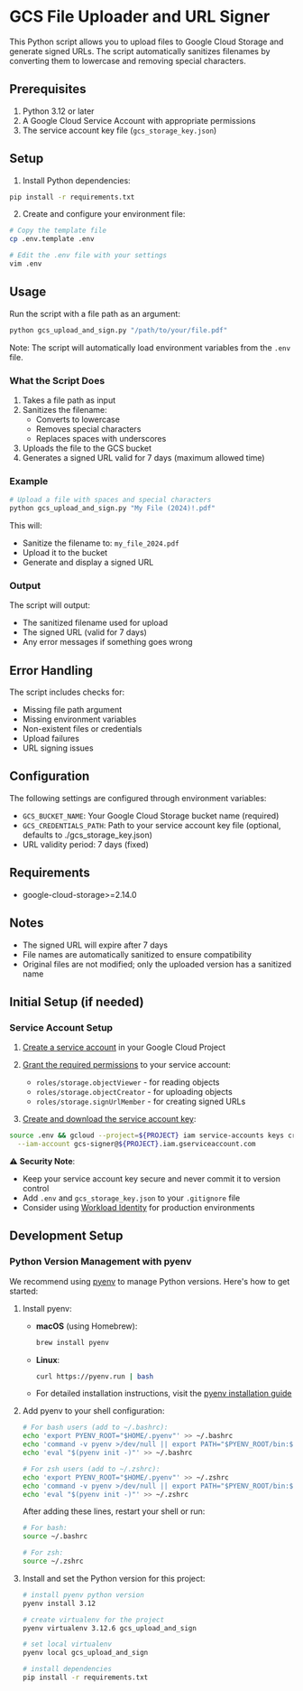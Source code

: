 # GCS File Uploader and URL Signer

This Python script allows you to upload files to Google Cloud Storage and generate signed URLs. The script automatically sanitizes filenames by converting them to lowercase and removing special characters.

## Prerequisites

1. Python 3.12 or later
2. A Google Cloud Service Account with appropriate permissions
3. The service account key file (`gcs_storage_key.json`)

## Setup

1. Install Python dependencies:
```sh
pip install -r requirements.txt
```

2. Create and configure your environment file:
```sh
# Copy the template file
cp .env.template .env

# Edit the .env file with your settings
vim .env
```

## Usage

Run the script with a file path as an argument:

```sh
python gcs_upload_and_sign.py "/path/to/your/file.pdf"
```

Note: The script will automatically load environment variables from the `.env` file.

### What the Script Does

1. Takes a file path as input
2. Sanitizes the filename:
   - Converts to lowercase
   - Removes special characters
   - Replaces spaces with underscores
3. Uploads the file to the GCS bucket
4. Generates a signed URL valid for 7 days (maximum allowed time)

### Example

```sh
# Upload a file with spaces and special characters
python gcs_upload_and_sign.py "My File (2024)!.pdf"
```

This will:
- Sanitize the filename to: `my_file_2024.pdf`
- Upload it to the bucket
- Generate and display a signed URL

### Output

The script will output:
- The sanitized filename used for upload
- The signed URL (valid for 7 days)
- Any error messages if something goes wrong

## Error Handling

The script includes checks for:
- Missing file path argument
- Missing environment variables
- Non-existent files or credentials
- Upload failures
- URL signing issues

## Configuration

The following settings are configured through environment variables:
- `GCS_BUCKET_NAME`: Your Google Cloud Storage bucket name (required)
- `GCS_CREDENTIALS_PATH`: Path to your service account key file (optional, defaults to ./gcs_storage_key.json)
- URL validity period: 7 days (fixed)

## Requirements

- google-cloud-storage>=2.14.0

## Notes

- The signed URL will expire after 7 days
- File names are automatically sanitized to ensure compatibility
- Original files are not modified; only the uploaded version has a sanitized name

## Initial Setup (if needed)

### Service Account Setup

1. [Create a service account](https://cloud.google.com/iam/docs/creating-managing-service-accounts#creating) in your Google Cloud Project
2. [Grant the required permissions](https://cloud.google.com/storage/docs/access-control/iam-roles) to your service account:
   - `roles/storage.objectViewer` - for reading objects
   - `roles/storage.objectCreator` - for uploading objects
   - `roles/storage.signUrlMember` - for creating signed URLs

3. [Create and download the service account key](https://cloud.google.com/iam/docs/creating-managing-service-account-keys#creating):
```sh
source .env && gcloud --project=${PROJECT} iam service-accounts keys create gcs_storage_key.json \
  --iam-account gcs-signer@${PROJECT}.iam.gserviceaccount.com
```

⚠️ **Security Note**: 
- Keep your service account key secure and never commit it to version control
- Add `.env` and `gcs_storage_key.json` to your `.gitignore` file
- Consider using [Workload Identity](https://cloud.google.com/iam/docs/workload-identity-federation) for production environments

## Development Setup

### Python Version Management with pyenv

We recommend using [pyenv](https://github.com/pyenv/pyenv) to manage Python versions. Here's how to get started:

1. Install pyenv:
   - **macOS** (using Homebrew):
     ```bash
     brew install pyenv
     ```
   - **Linux**:
     ```bash
     curl https://pyenv.run | bash
     ```
   - For detailed installation instructions, visit the [pyenv installation guide](https://github.com/pyenv/pyenv#installation)

2. Add pyenv to your shell configuration:
   ```bash
   # For bash users (add to ~/.bashrc):
   echo 'export PYENV_ROOT="$HOME/.pyenv"' >> ~/.bashrc
   echo 'command -v pyenv >/dev/null || export PATH="$PYENV_ROOT/bin:$PATH"' >> ~/.bashrc
   echo 'eval "$(pyenv init -)"' >> ~/.bashrc

   # For zsh users (add to ~/.zshrc):
   echo 'export PYENV_ROOT="$HOME/.pyenv"' >> ~/.zshrc
   echo 'command -v pyenv >/dev/null || export PATH="$PYENV_ROOT/bin:$PATH"' >> ~/.zshrc
   echo 'eval "$(pyenv init -)"' >> ~/.zshrc
   ```
   
   After adding these lines, restart your shell or run:
   ```bash
   # For bash:
   source ~/.bashrc
   
   # For zsh:
   source ~/.zshrc
   ```

3. Install and set the Python version for this project:
   ```bash
   # install pyenv python version
   pyenv install 3.12

   # create virtualenv for the project
   pyenv virtualenv 3.12.6 gcs_upload_and_sign

   # set local virtualenv
   pyenv local gcs_upload_and_sign

   # install dependencies
   pip install -r requirements.txt
   ```
